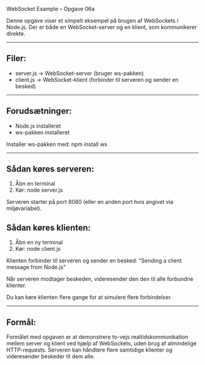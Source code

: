 WebSocket Example – Opgave 06a

Denne opgave viser et simpelt eksempel på brugen af WebSockets i Node.js.
Der er både en WebSocket-server og en klient, som kommunikerer direkte.

---

## Filer:
- server.js        → WebSocket-server (bruger ws-pakken)
- client.js        → WebSocket-klient (forbinder til serveren og sender en besked)

---

## Forudsætninger:
- Node.js installeret
- ws-pakken installeret

Installer ws-pakken med:
npm install ws

---

## Sådan køres serveren:

1. Åbn en terminal
2. Kør:
   node server.js

Serveren starter på port 8080 (eller en anden port hvis angivet via miljøvariabel).

## Sådan køres klienten:

1. Åbn en ny terminal
2. Kør:
   node client.js

Klienten forbinder til serveren og sender en besked:
"Sending a client message from Node.js"

Når serveren modtager beskeden, videresender den den til alle forbundne klienter.

Du kan køre klienten flere gange for at simulere flere forbindelser.

---

## Formål:

Formålet med opgaven er at demonstrere to-vejs realtidskommunikation mellem server og klient ved hjælp af WebSockets, uden brug af almindelige HTTP-requests. Serveren kan håndtere flere samtidige klienter og videresender beskeder til dem alle.

